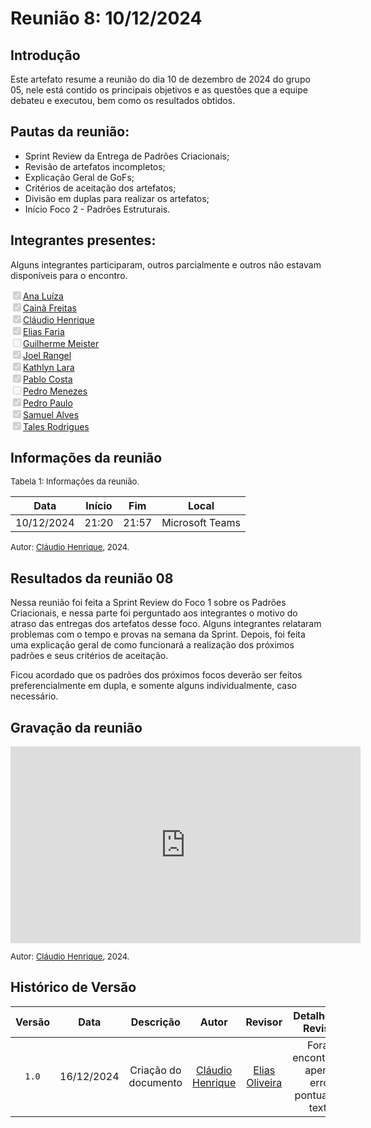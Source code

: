 
# Reunião 8: 10/12/2024

## Introdução

Este artefato resume a reunião do dia 10 de dezembro de 2024 do grupo 05, nele está contido os principais objetivos e as questões que a equipe debateu e executou, bem como os resultados obtidos.


## Pautas da reunião:

- Sprint Review da Entrega de Padrões Criacionais;
- Revisão de artefatos incompletos;
- Explicação Geral de GoFs;
- Critérios de aceitação dos artefatos;
- Divisão em duplas para realizar os artefatos;
- Início Foco 2 - Padrões Estruturais.

## Integrantes presentes:

Alguns integrantes participaram, outros parcialmente e outros não estavam disponíveis para o encontro.

<label><input type="checkbox" checked disabled>[Ana Luíza](https://github.com/analufernanndess)</label><br>
<label><input type="checkbox" checked disabled>[Cainã Freitas](https://github.com/freitasc)</label><br>
<label><input type="checkbox" checked disabled>[Cláudio Henrique](https://github.com/claudiohsc)</label><br>
<label><input type="checkbox" checked disabled>[Elias Faria](https://github.com/EliasOliver21)</label><br>
<label><input type="checkbox" unchecked disabled>[Guilherme Meister](https://github.com/gmeister18)</label><br>
<label><input type="checkbox" checked disabled>[Joel Rangel](https://github.com/JoelSRangel)</label><br>
<label><input type="checkbox" checked disabled>[Kathlyn Lara](https://github.com/klmurussi)</label><br>
<label><input type="checkbox" checked disabled>[Pablo Costa](https://github.com/pabloheika)</label><br>
<label><input type="checkbox" unchecked disabled>[Pedro Menezes](https://github.com/pedro-rodiguero)</label><br>
<label><input type="checkbox" checked disabled>[Pedro Paulo](https://github.com/pabloheika)</label><br>
<label><input type="checkbox" checked disabled>[Samuel Alves](https://github.com/samuelalvess)</label><br>
<label><input type="checkbox" checked disabled>[Tales Rodrigues](https://github.com/TalesRG)</label><br>



## Informações da reunião

<font size="2" >
<p> Tabela 1: Informações da reunião. </p>
</font>

| Data | Início | Fim | Local |
|:-:|:-:|:-:|:-:|
| 10/12/2024  | 21:20 | 21:57 | Microsoft Teams |

<font size="2" >

<p> 

  Autor: [Cláudio Henrique][ClaudioGH], 2024.
</p>

</font>

## Resultados da reunião 08

Nessa reunião foi feita a Sprint Review do Foco 1 sobre os Padrões Criacionais, e nessa parte foi perguntado aos integrantes o motivo do atraso das entregas dos artefatos desse foco. Alguns integrantes relataram problemas com o tempo e provas na semana da Sprint.
Depois, foi feita uma explicação geral de como funcionará a realização dos próximos padrões e seus critérios de aceitação. 

Ficou acordado que os padrões dos próximos focos deverão ser feitos preferencialmente em dupla, e somente alguns individualmente, caso necessário.


## Gravação da reunião

<iframe width="560" height="315" src="https://www.youtube.com/embed/qDrDx2pajac?si=JHAwhwiXNf9vRgxk" title="YouTube video player" frameborder="0" allow="accelerometer; autoplay; clipboard-write; encrypted-media; gyroscope; picture-in-picture; web-share" referrerpolicy="strict-origin-when-cross-origin" allowfullscreen></iframe>

<font size="2" >

<p> 

  Autor: [Cláudio Henrique][ClaudioGH], 2024. 
</p>

</font>

## Histórico de Versão

| Versão | Data | Descrição | Autor | Revisor|Detalhes da Revisão|
|:-:|:-:|:-:|:-:|:-:|:--:|
|`1.0`| 16/12/2024 | Criação do documento| [Cláudio Henrique][ClaudioGH] | [Elias Oliveira][EliasGH] | Foram encontrados apenas erros pontuais no texto. |

[AnaGH]: https://github.com/analufernanndess
[CainaGH]: https://github.com/freitasc
[ClaudioGH]: https://github.com/claudiohsc
[EliasGH]: https://github.com/EliasOliver21
[GuilhermeGH]: https://github.com/gmeister18
[JoelGH]: https://github.com/JoelSRangel
[KathlynGH]: https://github.com/klmurussi
[PabloGH]: https://github.com/pabloheika
[PedroRGH]: https://github.com/pedro-rodiguero
[PedroPGH]: https://github.com/Pedrin0030
[SamuelGH]: https://github.com/samuelalvess
[TalesGH]: https://github.com/TalesRG
